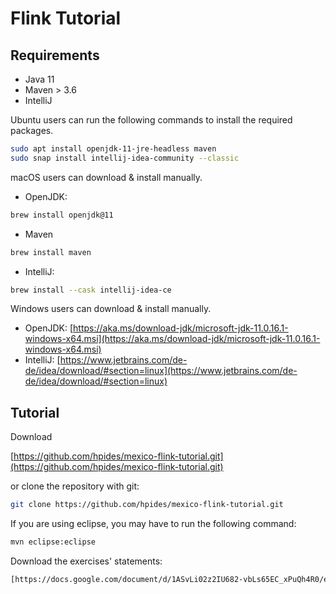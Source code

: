 # Flink Tutorial


## Requirements

- Java 11
- Maven > 3.6 
- IntelliJ

Ubuntu users can run the following commands to install the required packages.
```bash
sudo apt install openjdk-11-jre-headless maven
sudo snap install intellij-idea-community --classic
```

macOS users can download & install manually.
- OpenJDK:
```bash
brew install openjdk@11
```
- Maven
```bash
brew install maven
```
- IntelliJ:
```bash
brew install --cask intellij-idea-ce
```

Windows users can download & install manually.
- OpenJDK: [https://aka.ms/download-jdk/microsoft-jdk-11.0.16.1-windows-x64.msi](https://aka.ms/download-jdk/microsoft-jdk-11.0.16.1-windows-x64.msi)
- IntelliJ: [https://www.jetbrains.com/de-de/idea/download/#section=linux](https://www.jetbrains.com/de-de/idea/download/#section=linux)

## Tutorial

Download

[https://github.com/hpides/mexico-flink-tutorial.git](https://github.com/hpides/mexico-flink-tutorial.git)

or clone the repository with git:
```bash
git clone https://github.com/hpides/mexico-flink-tutorial.git
```

If you are using eclipse, you may have to run the following command:
```bash
mvn eclipse:eclipse
```

Download the exercises' statements:
```bash
[https://docs.google.com/document/d/1ASvLi02z2IU682-vbLs65EC_xPuQh4R0/edit?usp=sharing&ouid=116798794502395254892&rtpof=true&sd=true](https://docs.google.com/document/d/1ASvLi02z2IU682-vbLs65EC_xPuQh4R0/edit?usp=sharing&ouid=116798794502395254892&rtpof=true&sd=true)
```


